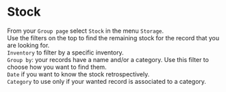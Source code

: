 # Stock

From your `Group page` select `Stock` in the menu `Storage`.  
Use the filters on the top to find the remaining stock for the record that you are looking for.  
`Inventory` to filter by a specific inventory.  
`Group by`: your records have a name and/or a category. Use this filter to choose how you want to find them.  
`Date` if you want to know the stock retrospectively.  
`Category` to use only if your wanted record is associated to a category.  
